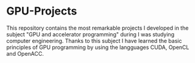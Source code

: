 # GPU-Projects
This repository contains the most remarkable projects I developed in the subject "GPU and accelerator programming" during I was studying computer engineering. Thanks to this subject I have learned the basic principles of GPU programming by using the langguages CUDA, OpenCL and OpenACC.
